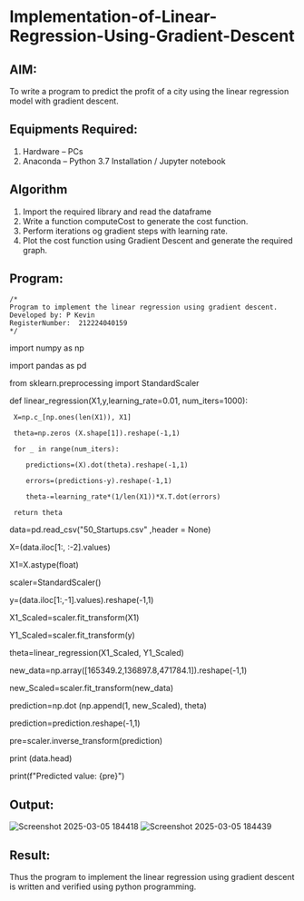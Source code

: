 # Implementation-of-Linear-Regression-Using-Gradient-Descent

## AIM:
To write a program to predict the profit of a city using the linear regression model with gradient descent.

## Equipments Required:
1. Hardware – PCs
2. Anaconda – Python 3.7 Installation / Jupyter notebook

## Algorithm
1. Import the required library and read the dataframe
2. Write a function computeCost to generate the cost function.
3. Perform iterations og gradient steps with learning rate.
4. Plot the cost function using Gradient Descent and generate the required graph.

## Program:
```
/*
Program to implement the linear regression using gradient descent.
Developed by: P Kevin
RegisterNumber:  212224040159
*/
```
import numpy as np

import pandas as pd

from sklearn.preprocessing import StandardScaler

def linear_regression(X1,y,learning_rate=0.01, num_iters=1000):
    
     X=np.c_[np.ones(len(X1)), X1]

     theta=np.zeros (X.shape[1]).reshape(-1,1)
    
     for _ in range(num_iters):
         
        predictions=(X).dot(theta).reshape(-1,1)
         
        errors=(predictions-y).reshape(-1,1)
         
        theta-=learning_rate*(1/len(X1))*X.T.dot(errors)
         
     return theta

data=pd.read_csv("50_Startups.csv" ,header = None) 

X=(data.iloc[1:, :-2].values)

X1=X.astype(float)

scaler=StandardScaler()

y=(data.iloc[1:,-1].values).reshape(-1,1)

X1_Scaled=scaler.fit_transform(X1)

Y1_Scaled=scaler.fit_transform(y)

theta=linear_regression(X1_Scaled, Y1_Scaled)

new_data=np.array([165349.2,136897.8,471784.1]).reshape(-1,1)

new_Scaled=scaler.fit_transform(new_data)


prediction=np.dot (np.append(1, new_Scaled), theta)

prediction=prediction.reshape(-1,1)

pre=scaler.inverse_transform(prediction)

print (data.head)

print(f"Predicted value: {pre}")

## Output:
![Screenshot 2025-03-05 184418](https://github.com/user-attachments/assets/28607d79-26ff-4c1c-afdc-a1e7c80ce33a)
![Screenshot 2025-03-05 184439](https://github.com/user-attachments/assets/86ad7737-3463-4db9-b5e6-486dfaf32ae5)


## Result:
Thus the program to implement the linear regression using gradient descent is written and verified using python programming.
